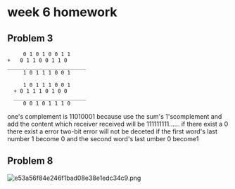 # week 6 homework
## Problem 3
         0 1 0 1 0 0 1 1 
    +   0 1 1 0 0 1 1 0
    _________________________
         1 0 1 1 1 0 0 1
         
         1 0 1 1 1 0 0 1
      + 0 1 1 1 0 1 0 0
      _______________________
         0 0 1 0 1 1 1 0
         
 one's complement is   11010001
 because use the sum's 1'scomplement and add the content which receiver received will be 111111111......   if there exist a 0 there exist a error
 two-bit error will not be deceted if the first word's last number 1 become 0 and the second word's last umber 0 become1 
 
 ## Problem 8
 ![e53a56f84e246f1bad08e38e1edc34c9.png](en-resource://database/519:1)